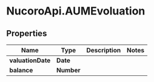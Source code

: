 # NucoroApi.AUMEvoluation

## Properties

Name | Type | Description | Notes
------------ | ------------- | ------------- | -------------
**valuationDate** | **Date** |  | 
**balance** | **Number** |  | 


